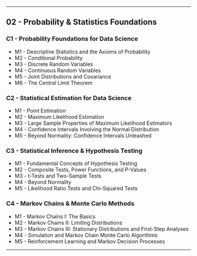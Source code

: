 
---

## 02 - Probability & Statistics Foundations

### C1 - Probability Foundations for Data Science

- M1 - Descriptive Statistics and the Axioms of Probability
- M2 - Conditional Probability
- M3 - Discrete Random Variables
- M4 - Continuous Random Variables
- M5 - Joint Distributions and Covariance
- M6 - The Central Limit Theorem

### C2 - Statistical Estimation for Data Science

- M1 - Point Estimation
- M2 - Maximum Likelihood Estimation
- M3 - Large Sample Properties of Maximum Likelihood Estimators
- M4 - Confidence Intervals Involving the Normal Distribution
- M5 - Beyond Normality: Confidence Intervals Unleashed

### C3 - Statistical Inference & Hypothesis Testing

- M1 - Fundamental Concepts of Hypothesis Testing
- M2 - Composite Tests, Power Functions, and P-Values
- M3 - t-Tests and Two-Sample Tests
- M4 - Beyond Normality
- M5 - Likelihood Ratio Tests and Chi-Squared Tests

### C4 - Markov Chains & Monte Carlo Methods

- M1 - Markov Chains I: The Basics
- M2 - Markov Chains II: Limiting Distributions
- M3 - Markov Chains III: Stationary Distributions and First-Step Analyses
- M4 - Simulation and Markov Chain Monte Carlo Algorithms
- M5 - Reinforcement Learning and Markov Decision Processes

---


